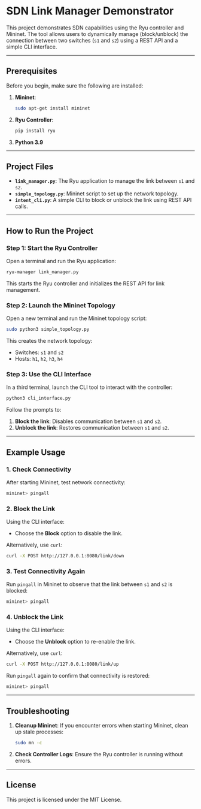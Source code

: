 # SDN Link Manager Demonstrator

This project demonstrates SDN capabilities using the Ryu controller and Mininet. The tool allows users to dynamically manage (block/unblock) the connection between two switches (`s1` and `s2`) using a REST API and a simple CLI interface.

---

## Prerequisites

Before you begin, make sure the following are installed:

1. **Mininet**:
   ```bash
   sudo apt-get install mininet
   ```
2. **Ryu Controller**:
   ```bash
   pip install ryu
   ```
3. **Python 3.9**

---

## Project Files

- **`link_manager.py`**: The Ryu application to manage the link between `s1` and `s2`.
- **`simple_topology.py`**: Mininet script to set up the network topology.
- **`intent_cli.py`**: A simple CLI to block or unblock the link using REST API calls.

---

## How to Run the Project

### Step 1: Start the Ryu Controller
Open a terminal and run the Ryu application:
```bash
ryu-manager link_manager.py
```

This starts the Ryu controller and initializes the REST API for link management.

### Step 2: Launch the Mininet Topology
Open a new terminal and run the Mininet topology script:
```bash
sudo python3 simple_topology.py
```

This creates the network topology:
- Switches: `s1` and `s2`
- Hosts: `h1`, `h2`, `h3`, `h4`

### Step 3: Use the CLI Interface
In a third terminal, launch the CLI tool to interact with the controller:
```bash
python3 cli_interface.py
```

Follow the prompts to:
1. **Block the link**: Disables communication between `s1` and `s2`.
2. **Unblock the link**: Restores communication between `s1` and `s2`.

---

## Example Usage

### 1. Check Connectivity
After starting Mininet, test network connectivity:
```bash
mininet> pingall
```

### 2. Block the Link
Using the CLI interface:
- Choose the **Block** option to disable the link.

Alternatively, use `curl`:
```bash
curl -X POST http://127.0.0.1:8080/link/down
```

### 3. Test Connectivity Again
Run `pingall` in Mininet to observe that the link between `s1` and `s2` is blocked:
```bash
mininet> pingall
```

### 4. Unblock the Link
Using the CLI interface:
- Choose the **Unblock** option to re-enable the link.

Alternatively, use `curl`:
```bash
curl -X POST http://127.0.0.1:8080/link/up
```

Run `pingall` again to confirm that connectivity is restored:
```bash
mininet> pingall
```

---

## Troubleshooting

1. **Cleanup Mininet**: If you encounter errors when starting Mininet, clean up stale processes:
   ```bash
   sudo mn -c
   ```

2. **Check Controller Logs**: Ensure the Ryu controller is running without errors.

---

## License

This project is licensed under the MIT License.
